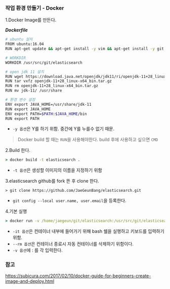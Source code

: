 ### 작업 환경 만들기 - Docker



1.Docker Image를 만든다.

***Dockerfile***

```bash
# ubuntu 설치
FROM ubuntu:16.04
RUN apt-get update && apt-get install -y vim && apt-get install -y git && apt-get install -y wget

# WORKDIR
WORKDIR /usr/src/git/elasticsearch

# open jdk 11 설치
RUN wget https://download.java.net/openjdk/jdk11/ri/openjdk-11+28_linux-x64_bin.tar.gz
RUN tar vxfz openjdk-11+28_linux-x64_bin.tar.gz
RUN rm openjdk-11+28_linux-x64_bin.tar.gz
RUN mv jdk-11/ /usr/share

# 환경 변수 설정
ENV export JAVA_HOME=/usr/share/jdk-11
RUN export JAVA_HOME
ENV export PATH=$PATH:$JAVA_HOME/bin
RUN export PATH
```

- `-y 옵션`은 Y를 하기 위함. 중간에 Y를 누를수 없기 때문.

> Docker build 할 때는 `RUN`을 사용해야한다. build 후에 사용하고 싶으면 `CMD`



2.Build 한다.

``` cmd
> docker build -t elasticsearch .
```

- `-t 옵션`은 생성할 이미지의 이름을 지정하기 위함



3.elasticsearch github를 fork 뜬 후 clone 한다.

```
> git clone https://github.com/JaeGeunBang/elasticsearch.git
```

- `git config --local user.name, user.email`을 등록한다.



4.기본 실행

```cmd
> docker run -v /home/jaegeun/git/elasticsearch:/usr/src/git/elasticsearch -it elasticsearch /bin/bash
```

- `-it 옵션`은 컨테이너 내부에 들어가기 위해 bash 쉘을 실행하고 키보드를 입력하기 위함.
- `--rm 옵션`은 컨테이너 종료시 자동 컨테이너를 삭제하기 위함이다.
- `-v 옵션`에 <window git path>:<docker git path> 를 각 입력한다.



### 참고

https://subicura.com/2017/02/10/docker-guide-for-beginners-create-image-and-deploy.html
